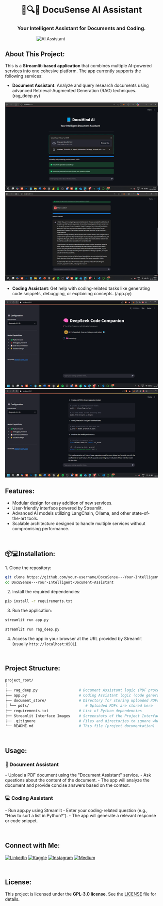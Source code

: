 <h1 align="center">🧠🔍📖 DocuSense AI Assistant</h1>

<h3 align="center">Your Intelligent Assistant for Documents and Coding.</h3>


<img align="right" alt="AI Assistant" width="400" src="https://miro.medium.com/v2/resize:fit:1400/1*6z7Q8ZJXwWlU9ZvZz5Zz9g.gif">

<br>
<h2 align="left">About This Project:</h2>

<p align="left">
This is a <b>Streamlit-based application</b> that combines multiple AI-powered services into one cohesive platform. The app currently supports the following services:
</p>

- **Document Assistant**: Analyze and query research documents using advanced Retrieval-Augmented Generation (RAG) techniques. (rag_deep.py)

<be>

![image alt](https://github.com/saquib5005/DocuSense---Your-Intelligent-Document-Assistant/blob/ad9a66b53e09658d00de68244732a1dde9d13d3b/Streamlit%20Interface%20Images/Screenshot%202025-03-02%20143400.png)
![image alt](https://github.com/saquib5005/DocuSense---Your-Intelligent-Document-Assistant/blob/bad85c24067564f15a153ff4143bff7e280bf1e7/Streamlit%20Interface%20Images/Screenshot%202025-03-02%20143601.png)
<br>


- **Coding Assistant**: Get help with coding-related tasks like generating code snippets, debugging, or explaining concepts. (app.py)


![image alt](https://github.com/saquib5005/DocuSense---Your-Intelligent-Document-Assistant/blob/bad85c24067564f15a153ff4143bff7e280bf1e7/Streamlit%20Interface%20Images/Screenshot%202025-03-02%20142954.png)
![image alt](https://github.com/saquib5005/DocuSense---Your-Intelligent-Document-Assistant/blob/bad85c24067564f15a153ff4143bff7e280bf1e7/Streamlit%20Interface%20Images/Screenshot%202025-03-02%20142819.png)




<h2 align="left">Features:</h2>

<p align="left">
</p>

- Modular design for easy addition of new services.
- User-friendly interface powered by Streamlit.
- Advanced AI models utilizing LangChain, Ollama, and other state-of-the-art tools.
- Scalable architecture designed to handle multiple services without compromising performance.
</p>

<br>
<h2 align="left">📦💻Installation:</h2>

<p align="left">
1. Clone the repository:
</p>

```bash
git clone https://github.com/your-username/DocuSense---Your-Intelligent-Document-Assistant.git
cd DocuSense---Your-Intelligent-Document-Assistant
```

<p align="left">


2. Install the required dependencies:
</p>

```bash
pip install -r requirements.txt
```
<p align="left">


3. Run the application:
</p>

```bash
streamlit run app.py
```

```bash
streamlit run rag_deep.py
```
<p align="left">


4. Access the app in your browser at the URL provided by Streamlit (usually <code>http://localhost:8501</code>).
</p>

<br>
<h2 align="left">Project Structure:</h2>

<p align="left">


```bash
project_root/
│
├── rag_deep.py                   # Document Assistant logic (PDF processing and RAG)
├── app.py                        # Coding Assistant logic (code generation and debugging)
├── document_store/               # Directory for storing uploaded PDFs
│ └── pdfs/                          # Uploaded PDFs are stored here
├── requirements.txt              # List of Python dependencies
├── Streamlit Interface Images    # Screenshots of the Project Interface
├── .gitignore                    # Files and directories to ignore when pushing to GitHub
└── README.md                     # This file (project documentation)
``` 


</p>

<br>
<h2 align="left">Usage:</h2>

<p align="left">
<h3 align="left">📄 Document Assistant</h3>
- Upload a PDF document using the "Document Assistant" service.
- Ask questions about the content of the document.
- The app will analyze the document and provide concise answers based on the context.
</p>

<p align="left">
<h3 align="left">💻 Coding Assistant</h3>
- Run app.py using Streamlit
- Enter your coding-related question (e.g., "How to sort a list in Python?").
- The app will generate a relevant response or code snippet.
</p>



<br>
<h2 align="left">Connect with Me:</h2>

<p align="left">
<a href="https://linkedin.com/in/your-username" target="_blank"><img align="center" src="https://raw.githubusercontent.com/rahuldkjain/github-profile-readme-generator/master/src/images/icons/Social/linked-in-alt.svg" alt="LinkedIn" height="30" width="40" /></a>
<a href="https://kaggle.com/your-username" target="_blank"><img align="center" src="https://raw.githubusercontent.com/rahuldkjain/github-profile-readme-generator/master/src/images/icons/Social/kaggle.svg" alt="Kaggle" height="30" width="40" /></a>
<a href="https://instagram.com/your-username" target="_blank"><img align="center" src="https://raw.githubusercontent.com/rahuldkjain/github-profile-readme-generator/master/src/images/icons/Social/instagram.svg" alt="Instagram" height="30" width="40" /></a>
<a href="https://medium.com/@your-username" target="_blank"><img align="center" src="https://raw.githubusercontent.com/rahuldkjain/github-profile-readme-generator/master/src/images/icons/Social/medium.svg" alt="Medium" height="30" width="40" /></a>
</p>

<br>
<h2 align="left">License:</h2>

<p align="left">

This project is licensed under the **GPL-3.0 license**. See the [LICENSE](LICENSE) file for details.
</p>


